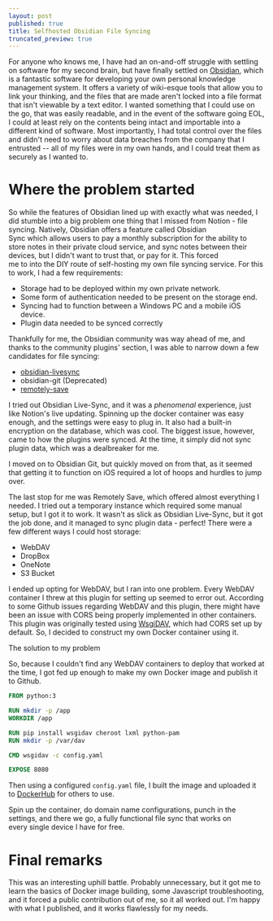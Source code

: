 ```yaml
---
layout: post
published: true
title: Selfhosted Obsidian File Syncing
truncated_preview: true
---
```


For anyone who knows me, I have had an on-and-off struggle with settling on software for my second brain, but have finally settled on [Obsidian](https://obsidian.md/), which is a fantastic software for developing your own personal knowledge management system. It offers a variety of wiki-esque tools that allow you to link your thinking, and the files that are made aren't locked into a file format that isn't viewable by a text editor. I wanted something that I could use on the go, that was easily readable, and in the event of the software going EOL, I could at least rely on the contents being intact and importable into a different kind of software. Most importantly, I had total control over the files and didn't need to worry about data breaches from the company that I entrusted -- all of my files were in my own hands, and I could treat them as securely as I wanted to. 

# Where the problem started
So while the features of Obsidian lined up with exactly what was needed, I did stumble into a big problem one thing that I missed from Notion - file syncing. Natively, Obsidian offers a feature called Obsidian Sync which allows users to pay a monthly subscription for the ability to store notes in their private cloud service, and sync notes between their devices, but I didn't want to trust that, or pay for it. This forced me to into the DIY route of self-hosting my own file syncing service. For this to work, I had a few requirements:
- Storage had to be deployed within my own private network.
- Some form of authentication needed to be present on the storage end. 
- Syncing had to function between a Windows PC and a mobile iOS device.
- Plugin data needed to be synced correctly

Thankfully for me, the Obsidian community was way ahead of me, and thanks to the community plugins' section, I was able to narrow down a few candidates for file syncing:

- [obsidian-livesync](https://github.com/vrtmrz/obsidian-livesync)
- obsidian-git (Deprecated)
- [remotely-save](https://github.com/remotely-save/remotely-save)

I tried out Obsidian Live-Sync, and it was a *phenomenal* experience, just like Notion's live updating. Spinning up the docker container was easy enough, and the settings were easy to plug in. It also had a built-in encryption on the database, which was cool. The biggest issue, however, came to how the plugins were synced. At the time, it simply did not sync plugin data, which was a dealbreaker for me. 

I moved on to Obsidian Git, but quickly moved on from that, as it seemed that getting it to function on iOS required a lot of hoops and hurdles to jump over.

The last stop for me was Remotely Save, which offered almost everything I needed. I tried out a temporary instance which required some manual setup, but I got it to work. It wasn't as slick as Obsidian Live-Sync, but it got the job done, and it managed to sync plugin data - perfect! There were a few different ways I could host storage:

- WebDAV
- DropBox
- OneNote
-  S3 Bucket

I ended up opting for WebDAV, but I ran into one problem. Every WebDAV container I threw at this plugin for setting up seemed to error out. According to some Github issues regarding WebDAV and this plugin, there might have been an issue with CORS being properly implemented in other containers. This plugin was originally tested using [WsgiDAV](https://github.com/mar10/wsgidav), which had CORS set up by default. So, I decided to construct my own Docker container using it.

The solution to my problem

So, because I couldn't find any WebDAV containers to deploy that worked at the time, I got fed up enough to make my own Docker image and publish it to Github.

```dockerfile
FROM python:3

RUN mkdir -p /app
WORKDIR /app

RUN pip install wsgidav cheroot lxml python-pam
RUN mkdir -p /var/dav

CMD wsgidav -c config.yaml

EXPOSE 8080
```

Then using a configured `config.yaml` file, I built the image and uploaded it to [DockerHub](https://hub.docker.com/r/whitekr0w/wsgidav) for others to use. 

Spin up the container, do domain name configurations, punch in the settings, and there we go, a fully functional file sync that works on every single device I have for free. 

# Final remarks
This was an interesting uphill battle. Probably unnecessary, but it got me to learn the basics of Docker image building, some Javascript troubleshooting, and it forced a public contribution out of me, so it all worked out. I'm happy with what I published, and it works flawlessly for my needs.
